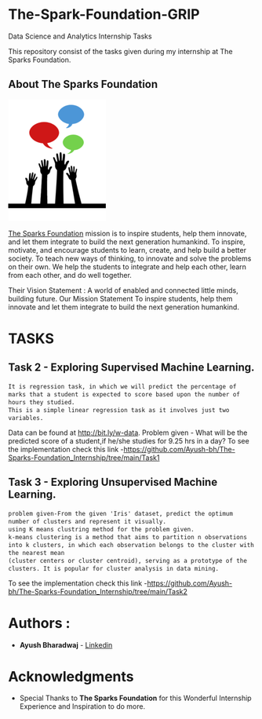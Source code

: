 # The-Spark-Foundation-GRIP
Data Science and Analytics Internship Tasks

This repository consist of the tasks given during my internship at The Sparks Foundation.

## About The Sparks Foundation

![](logo_tsf.png)

[The Sparks Foundation](https://thesparksfoundationsingapore.org/) mission is to inspire students, help them innovate, and let them integrate to build the next generation humankind. To inspire, motivate, and encourage students to learn, create, and help build a better society. To teach new ways of thinking, to innovate and solve the problems on their own. We help the students to integrate and help each other, learn from each other, and do well together.

Their Vision Statement : A world of enabled and connected little minds, building future. Our Mission Statement To inspire students, help them innovate and let them integrate to build the next generation humankind.

# TASKS

## Task 2 - Exploring Supervised Machine Learning.
    It is regression task, in which we will predict the percentage of marks that a student is expected to score based upon the number of hours they studied.
    This is a simple linear regression task as it involves just two variables. 
Data can be found at http://bit.ly/w-data.
Problem given - What will be the predicted score of a student,if he/she studies for 9.25 hrs in a day? 
To see the implementation check this link -https://github.com/Ayush-bh/The-Sparks-Foundation_Internship/tree/main/Task1

## Task 3 - Exploring Unsupervised Machine Learning.
    problem given-From the given 'Iris' dataset, predict the optimum number of clusters and represent it visually.
    using K means clustring method for the problem given.
    k-means clustering is a method that aims to partition n observations into k clusters, in which each observation belongs to the cluster with the nearest mean        
    (cluster centers or cluster centroid), serving as a prototype of the clusters. It is popular for cluster analysis in data mining.
To see the implementation check this link -https://github.com/Ayush-bh/The-Sparks-Foundation_Internship/tree/main/Task2


# Authors : 

* **Ayush Bharadwaj**  - [Linkedin](https://www.linkedin.com/in/ayush-bharadwaj-812987199/)

# Acknowledgments

* Special Thanks to **The Sparks Foundation** for this Wonderful Internship Experience and Inspiration to do more.
